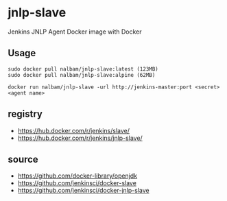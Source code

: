 # jnlp-slave

Jenkins JNLP Agent Docker image with Docker

## Usage
```
sudo docker pull nalbam/jnlp-slave:latest (123MB)
sudo docker pull nalbam/jnlp-slave:alpine (62MB)

docker run nalbam/jnlp-slave -url http://jenkins-master:port <secret> <agent name>
```

## registry
 * https://hub.docker.com/r/jenkins/slave/
 * https://hub.docker.com/r/jenkins/jnlp-slave/

## source
 * https://github.com/docker-library/openjdk
 * https://github.com/jenkinsci/docker-slave
 * https://github.com/jenkinsci/docker-jnlp-slave
